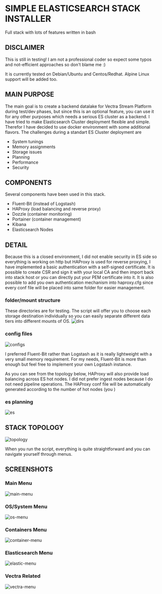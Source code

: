 # SIMPLE ELASTICSEARCH STACK INSTALLER
Full stack with lots of features written in bash

## DISCLAIMER
This is still in testing! I am not a professional coder so expect some typos and not-efficient approaches so don't blame me :)

It is currently tested on Debian/Ubuntu and Centos/Redhat. Alpine Linux support will be added too.

## MAIN PURPOSE
The main goal is to create a backend datalake for Vectra Stream Platform during test/dev phases, but since this is an optional feature, you can use it for any other purposes which needs a serious ES cluster as a backend.
I have tried to make Elasticsearch Cluster deployment flexible and simple. Therefor I have decided to use docker environment with some additional flavors.
The challenges during a standart ES Cluster deployment are
  - System tunings
  - Memory assignments
  - Storage issues
  - Planning
  - Performance
  - Security

## COMPONENTS
Several components have been used in this stack.
  - Fluent-Bit (instead of Logstash)
  - HAProxy (load balancing and reverse proxy)
  - Dozzle (container monitoring)
  - Portainer (container management)
  - Kibana
  - Elasticsearch Nodes

## DETAIL
Because this is a closed environment, I did not enable security in ES side so everything is working on http but HAProxy is used for reverse proxying, I have implemented a basic authentication with a self-signed certificate. It is possible to create CSR and sign it with your local CA and then import back into stack host or you can directly put your PEM certificate into it. It is also possible to add you own authentication mechanism into haproxy.cfg since every conf file will be placed into same folder for easier management.

### folder/mount structure
These directories are for testing. The script will offer you to choose each storage destination individually so you can easily separate different data tiers into different mounts of OS.
![dirs](./screenshots/folder.png)

### config files
![configs](./screenshots/config-files.png)

I preferred Fluent-Bit rather than Logstash as it is really lightweight with a very small memory requirement. For my needs, Fluent-Bit is more than enough but feel free to implement your own Logstash instance.

As you can see from the topology below, HAProxy will also provide load balancing across ES hot nodes. I did not prefer ingest nodes because I do not need pipeline operations. The HAProxy conf file will be automatically generated according to the number of hot nodes (you )

### es planning
![es](./screenshots/es-planning.png)


## STACK TOPOLOGY

![topology](./screenshots/stack-topology.svg)

When you run the script, everything is quite straightforward and you can navigate yourself through menus.

## SCREENSHOTS

### Main Menu
![main-menu](./screenshots/main-menu.png)

### OS/System Menu
![os-menu](./screenshots/os_system-menu.png)

### Containers Menu
![container-menu](./screenshots/container-menu.png)

### Elasticsearch Menu
![elastic-menu](./screenshots/elastic-menu.png)

### Vectra Related
![vectra-menu](./screenshots/vectra-menu.png)